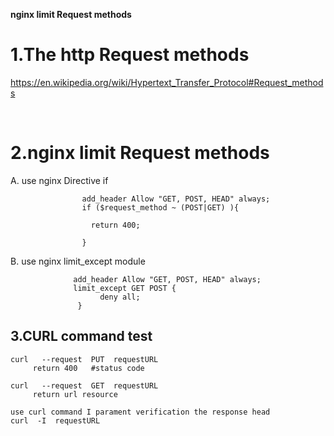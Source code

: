 **nginx  limit Request methods**

# 1.The http Request methods 

https://en.wikipedia.org/wiki/Hypertext_Transfer_Protocol#Request_methods

​        

# 2.nginx limit Request methods
A. use nginx  Directive if 

```
                add_header Allow "GET, POST, HEAD" always;
                if ($request_method ~ (POST|GET) ){

                  return 400;

                }
```

B. use nginx limit_except  module

                  add_header Allow "GET, POST, HEAD" always;
    			  limit_except GET POST {
                        deny all;
                   }
## 3.CURL command test

```
curl   --request  PUT  requestURL
     return 400   #status code

curl   --request  GET  requestURL
     return url resource
     
use curl command I parament verification the response head
curl  -I  requestURL 

```

  

